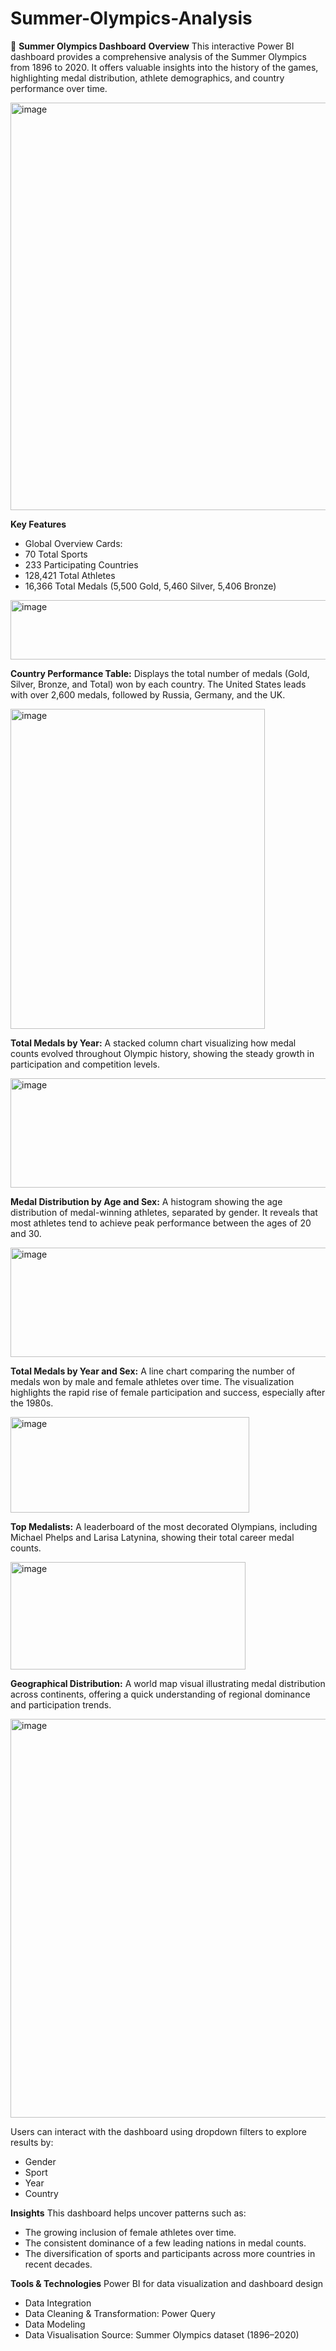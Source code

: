 # Summer-Olympics-Analysis

🏅 **Summer Olympics Dashboard**
**Overview**
This interactive Power BI dashboard provides a comprehensive analysis of the Summer Olympics from 1896 to 2020. It offers valuable insights into the history of the games, highlighting medal distribution, athlete demographics, and country performance over time.

<img width="1170" height="652" alt="image" src="https://github.com/user-attachments/assets/1346561e-ec59-4348-97b4-a4267acf0661" />



**Key Features**
- Global Overview Cards:
- 70 Total Sports
- 233 Participating Countries
- 128,421 Total Athletes
- 16,366 Total Medals (5,500 Gold, 5,460 Silver, 5,406 Bronze)

<img width="1180" height="95" alt="image" src="https://github.com/user-attachments/assets/49c0d5c1-4999-4f10-9fcb-5161bfbe89bf" />


**Country Performance Table:**
Displays the total number of medals (Gold, Silver, Bronze, and Total) won by each country. The United States leads with over 2,600 medals, followed by Russia, Germany, and the UK.

<img width="407" height="512" alt="image" src="https://github.com/user-attachments/assets/d2672c98-d05f-49d6-a61d-87c8cf6c863a" />

**Total Medals by Year:**
A stacked column chart visualizing how medal counts evolved throughout Olympic history, showing the steady growth in participation and competition levels.

<img width="773" height="175" alt="image" src="https://github.com/user-attachments/assets/47f20040-8e3b-4201-a9a5-cbc800622ff1" />

**Medal Distribution by Age and Sex:**
A histogram showing the age distribution of medal-winning athletes, separated by gender. It reveals that most athletes tend to achieve peak performance between the ages of 20 and 30.

<img width="773" height="175" alt="image" src="https://github.com/user-attachments/assets/9093b0e5-41ea-4761-82c3-8af408c765be" />

**Total Medals by Year and Sex:**
A line chart comparing the number of medals won by male and female athletes over time. The visualization highlights the rapid rise of female participation and success, especially after the 1980s.

<img width="382" height="153" alt="image" src="https://github.com/user-attachments/assets/a193daee-aaa7-4532-9054-9c106fd0e6b4" />

**Top Medalists:**
A leaderboard of the most decorated Olympians, including Michael Phelps and Larisa Latynina, showing their total career medal counts.

<img width="376" height="172" alt="image" src="https://github.com/user-attachments/assets/790a14e6-74d4-4285-9e73-6cdc827a801a" />

**Geographical Distribution:**
A world map visual illustrating medal distribution across continents, offering a quick understanding of regional dominance and participation trends.

<img width="1158" height="638" alt="image" src="https://github.com/user-attachments/assets/707bfbbd-87a1-4db1-99db-75e6d800ce1e" />

Users can interact with the dashboard using dropdown filters to explore results by:
- Gender
- Sport
- Year
- Country

**Insights**
This dashboard helps uncover patterns such as:
- The growing inclusion of female athletes over time.
- The consistent dominance of a few leading nations in medal counts.
- The diversification of sports and participants across more countries in recent decades.

**Tools & Technologies**
Power BI for data visualization and dashboard design
- Data Integration
- Data Cleaning & Transformation: Power Query
- Data Modeling
- Data Visualisation
Source: Summer Olympics dataset (1896–2020)
